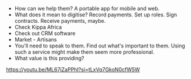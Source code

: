 - How can we help them? A portable app for mobile and web.
- What does it mean to digitise? Record payments. Set up roles. Sign contracts. Receive payments, maybe.
- Check Kippa Africa
- Check out CRM software
- Market - Artisans
- You'll need to speak to them. Find out what's important to them. Using such a service might make them seem more professional.
- What value is this providing? 

https://youtu.be/ML67jZaPPhI?si=tLxVq7GkoN0cfW5W
